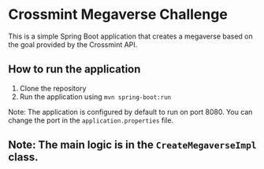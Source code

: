 # Crossmint Megaverse Challenge

This is a simple Spring Boot application that creates a megaverse based on the goal provided by the Crossmint API.

## How to run the application

1. Clone the repository
2. Run the application using `mvn spring-boot:run`

Note: The application is configured by default to run on port 8080. You can change the port in the `application.properties` file.

## Note: The main logic is in the `CreateMegaverseImpl` class.

